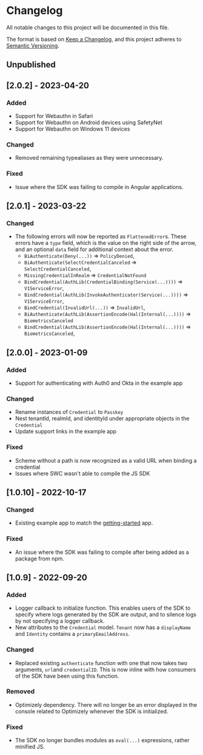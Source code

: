 # Changelog

All notable changes to this project will be documented in this file.

The format is based on [Keep a Changelog](https://keepachangelog.com/en/1.0.0/),
and this project adheres to [Semantic Versioning](https://semver.org/spec/v2.0.0.html).

## Unpublished

## [2.0.2] - 2023-04-20

### Added

- Support for Webauthn in Safari
- Support for Webauthn on Android devices using SafetyNet
- Support for Webauthn on Windows 11 devices 

### Changed

- Removed remaining typealiases as they were unnecessary.

### Fixed

- Issue where the SDK was failing to compile in Angular applications.

## [2.0.1] - 2023-03-22

### Changed

- The following errors will now be reported as `FlattenedError`s. These errors have a `type` field, which is the value on the right side of the arrow, and an optional `data` field for additional context about the error.
  - `BiAuthenticate(Deny(...))` => `PolicyDenied`,
  - `BiAuthenticate(SelectCredentialCanceled` => `SelectCredentialCanceled`,
  - `MissingCredentialInRealm` => `CredentialNotFound` 
  - `BindCredential(AuthLib(CredentialBinding(Service(...))))` => `V1ServiceError`,
  - `BindCredential(AuthLib(InvokeAuthenticator(Service(...))))` => `V1ServiceError`,
  - `BindCredential(InvalidUrl(...))` => `InvalidUrl`,
  - `BiAuthenticate(AuthLib(AssertionEncode(Hal(Internal(...))))` => `BiometricsCanceled` 
  - `BindCredential(AuthLib(AssertionEncode(Hal(Internal(...))))` =>  `BiometricsCanceled`,

## [2.0.0] - 2023-01-09

### Added

- Support for authenticating with Auth0 and Okta in the example app

### Changed

- Rename instances of `Credential` to `Passkey`
- Nest tenantId, realmId, and identityId under appropriate objects in the `Credential`
- Update support links in the example app

### Fixed

- Scheme without a path is now recognized as a valid URL when binding a credential
- Issues where SWC wasn't able to compile the JS SDK

## [1.0.10] - 2022-10-17

### Changed

- Existing example app to match the [getting-started](https://github.com/gobeyondidentity/getting-started) app.

### Fixed

- An issue where the SDK was failing to compile after being added as a package from npm.

## [1.0.9] - 2022-09-20

### Added

- Logger callback to initialize function. This enables users of the SDK to specify where logs generated by the SDK are output, and to silence logs by not specifying a logger callback.
- New attributes to the `Credential` model. `Tenant` now has a `displayName` and `Identity` contains a `primaryEmailAddress`.

### Changed

- Replaced existing `authenticate` function with one that now takes two arguments, `url`and `credentialID`. This is now inline with how consumers of the SDK have been using this function.

### Removed

- Optimizely dependency. There will no longer be an error displayed in the console related to Optimizely whenever the SDK is initialized.

### Fixed

- The SDK no longer bundles modules as `eval(...)` expressions, rather minified JS.
